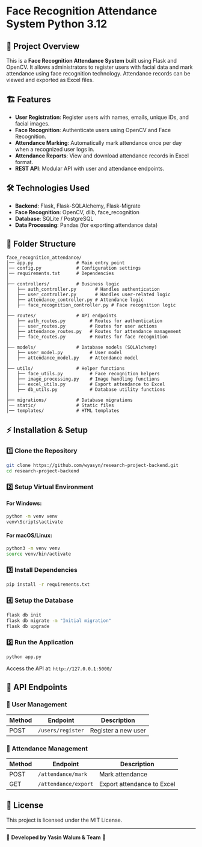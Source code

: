 # Face Recognition Attendance System Python 3.12

## 📌 Project Overview

This is a **Face Recognition Attendance System** built using Flask and OpenCV. It allows administrators to register users with facial data and mark attendance using face recognition technology. Attendance records can be viewed and exported as Excel files.

## 🏗️ Features

- **User Registration**: Register users with names, emails, unique IDs, and facial images.
- **Face Recognition**: Authenticate users using OpenCV and Face Recognition.
- **Attendance Marking**: Automatically mark attendance once per day when a recognized user logs in.
- **Attendance Reports**: View and download attendance records in Excel format.
- **REST API**: Modular API with user and attendance endpoints.

## 🛠️ Technologies Used

- **Backend**: Flask, Flask-SQLAlchemy, Flask-Migrate
- **Face Recognition**: OpenCV, dlib, face_recognition
- **Database**: SQLite / PostgreSQL
- **Data Processing**: Pandas (for exporting attendance data)

## 📂 Folder Structure

```
face_recognition_attendance/
│── app.py                # Main entry point
│── config.py             # Configuration settings
│── requirements.txt      # Dependencies
│
├── controllers/          # Business logic
│   ├── auth_controller.py       # Handles authentication
│   ├── user_controller.py       # Handles user-related logic
│   ├── attendance_controller.py # Attendance logic
│   ├── face_recognition_controller.py # Face recognition logic
│
├── routes/               # API endpoints
│   ├── auth_routes.py         # Routes for authentication
│   ├── user_routes.py         # Routes for user actions
│   ├── attendance_routes.py   # Routes for attendance management
│   ├── face_routes.py         # Routes for face recognition
│
├── models/               # Database models (SQLAlchemy)
│   ├── user_model.py          # User model
│   ├── attendance_model.py    # Attendance model
│
├── utils/                # Helper functions
│   ├── face_utils.py          # Face recognition helpers
│   ├── image_processing.py    # Image handling functions
│   ├── excel_utils.py         # Export attendance to Excel
│   ├── db_utils.py            # Database utility functions
│
├── migrations/           # Database migrations
│── static/               # Static files
│── templates/            # HTML templates
```

## ⚡ Installation & Setup

### 1️⃣ Clone the Repository

```bash
git clone https://github.com/wyasyn/research-project-backend.git
cd research-project-backend
```

### 2️⃣ Setup Virtual Environment

#### For Windows:

```bash
python -m venv venv
venv\Scripts\activate
```

#### For macOS/Linux:

```bash
python3 -m venv venv
source venv/bin/activate
```

### 3️⃣ Install Dependencies

```bash
pip install -r requirements.txt
```

### 4️⃣ Setup the Database

```bash
flask db init
flask db migrate -m "Initial migration"
flask db upgrade
```

### 5️⃣ Run the Application

```bash
python app.py
```

Access the API at: `http://127.0.0.1:5000/`

## 📌 API Endpoints

### 👤 User Management

| Method | Endpoint          | Description         |
| ------ | ----------------- | ------------------- |
| POST   | `/users/register` | Register a new user |

### 📅 Attendance Management

| Method | Endpoint             | Description                |
| ------ | -------------------- | -------------------------- |
| POST   | `/attendance/mark`   | Mark attendance            |
| GET    | `/attendance/export` | Export attendance to Excel |

## 📜 License

This project is licensed under the MIT License.

---

🚀 **Developed by Yasin Walum & Team** 🚀
